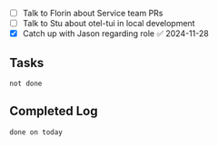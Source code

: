 * [ ] Talk to Florin about Service team PRs
* [ ] Talk to Stu about otel-tui in local development
* [x] Catch up with Jason regarding role ✅ 2024-11-28

## Tasks
```tasks
not done
```

## Completed Log
```tasks
done on today
`````
